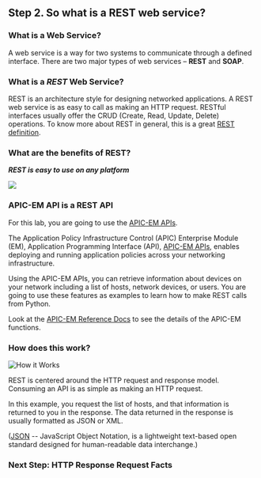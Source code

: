 ## Step 2. So what is a REST web service?

### What is a Web Service?

A web service is a way for two systems to communicate through a defined interface.
There are two major types of web services – **REST** and **SOAP**.

### What is a *REST* Web Service?

REST is an architecture style for designing networked applications.
A REST web service is as easy to call as making an HTTP request.
RESTful interfaces usually offer the CRUD (Create, Read, Update, Delete) operations.
To know more about REST in general, this is a great <a href="https://en.m.wikipedia.org/wiki/Representational_state_transfer" target="_blank">REST definition</a>.


### What are the benefits of REST?

***REST is easy to use on any platform***

![](/posts/files/coding-101-rest-basics-ga/assets/images/RESTisGreat.jpg)

### APIC-EM API is a REST API

For this lab, you are going to use the <a href="https://developer.cisco.com/site/apic-em/" target="_blank">APIC-EM APIs</a>.

The Application Policy Infrastructure Control (APIC) Enterprise Module (EM), Application Programming Interface (API), <a href="https://developer.cisco.com/site/apic-em/" target="_blank">APIC-EM APIs</a>, enables deploying and running application policies across your networking infrastructure.

Using the APIC-EM APIs, you can retrieve information about devices on your network including a list of hosts, network devices, or users. You are going to use these features as examples to learn how to make REST calls from Python.

Look at the <a href="http://devnetapic.cisco.com/" target="_blank">APIC-EM Reference Docs</a> to see the details of the APIC-EM functions.


### How does this work?

![](/posts/files/coding-101-rest-basics-ga/assets/images/howitworks.jpg "How it Works")

REST is centered around the HTTP request and response model. Consuming an API is as simple as making an HTTP request.

In this example, you request the list of hosts, and that information is returned to you in the response. The data returned in the response is usually formatted as JSON or XML.

(<a href="http://www.json.org/" target="_blank">JSON</a> -- JavaScript Object Notation, is a lightweight text-based open standard designed for human-readable data interchange.)

### Next Step: HTTP Response Request Facts
